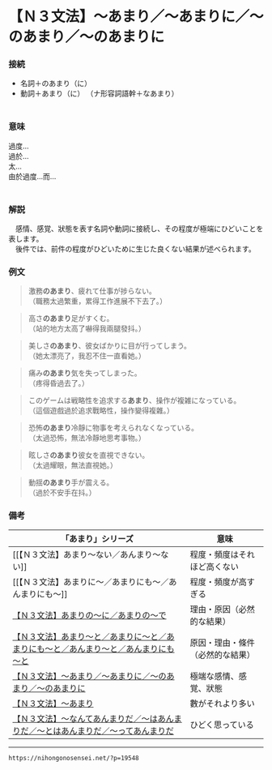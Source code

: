 # 【Ｎ３文法】～あまり／～あまりに／～のあまり／～のあまりに

### 接続

- 名詞＋のあまり（に）  
- 動詞＋あまり（に）  （ナ形容詞語幹＋なあまり）  
　
### 意味

過度…  
過於…  
太…  
由於過度…而…  
　
### 解説

　感情、感覚、狀態を表す名詞や動詞に接続し、その程度が極端にひどいことを表します。  
　後件では、前件の程度がひどいために生じた良くない結果が述べられます。  

### 例文

>激務**のあまり**、疲れて仕事が捗らない。  
（職務太過繁重，累得工作進展不下去了。）  

>高さ**のあまり**足がすくむ。  
（站的地方太高了嚇得我兩腿發抖。）  

>美しさ**のあまり**、彼女ばかりに目が行ってしまう。  
（她太漂亮了，我忍不住一直看她。）  
	 
>痛み**のあまり**気を失ってしまった。  
（疼得昏過去了。）  

>このゲームは戦略性を追求する**あまり**、操作が複雑になっている。  
（這個遊戲過於追求戰略性，操作變得複雜。）  
	 
>恐怖**のあまり**冷靜に物事を考えられなくなっている。  
（太過恐怖，無法冷靜地思考事物。）  
	 
>眩しさ**のあまり**彼女を直視できない。  
（太過耀眼，無法直視她。）  
	 
>動揺**のあまり**手が震える。  
（過於不安手在抖。）

### 備考

| **「あまり」シリーズ** | **意味** |
| ---------------------------------------------------------------------------------------------------------------------------- | -------------------------------- |
| [[【Ｎ３文法】あまり～ない／あんまり～ない]]                                                                                 | 程度・頻度はそれほど高くない     |
| [[【Ｎ３文法】あまりに～／あまりにも～／あんまりにも～]]                                                                     | 程度・頻度が高すぎる             |
| [【Ｎ３文法】あまりの～に／あまりの～で](https://nihongonosensei.net/?p=19544)                                               | 理由・原因（必然的な結果）       |
| [【Ｎ３文法】あまり～と／あまりに～と／あまりにも～と／あんまり～と／あんまりにも～と](https://nihongonosensei.net/?p=19546) | 原因・理由・條件（必然的な結果） |
| [【Ｎ３文法】～あまり／～あまりに／～のあまり／～のあまりに](https://nihongonosensei.net/?p=19548)                           | 極端な感情、感覚、狀態           |
| [【Ｎ３文法】～あまり](https://nihongonosensei.net/?p=19550)                                                                 | 數がそれより多い                 |
| [【Ｎ３文法】～なんてあんまりだ／～はあんまりだ／～とはあんまりだ／～ってあんまりだ](https://nihongonosensei.net/?p=19552)   | ひどく思っている                 |


---
`https://nihongonosensei.net/?p=19548`